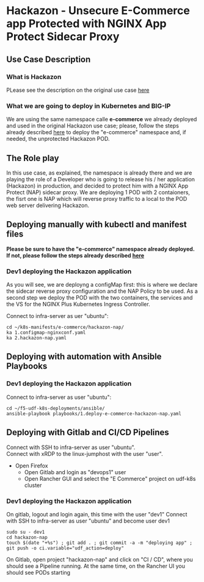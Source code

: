 # Hackazon - Unsecure E-Commerce app Protected with NGINX App Protect Sidecar Proxy 

## Use Case Description

### What is Hackazon

PLease see the description on the original use case [here](https://github.com/tomminux/f5-udf-better-together-bp-docs/blob/main/use-cases/e-commerce-hackazon.md#what-is-hackazon)

### What we are going to deploy in Kubernetes and BIG-IP

We are using the same namespace calle **e-commerce** we already deployed and used in the original Hackazon use case; please, follow the steps already described [here](https://github.com/tomminux/f5-udf-better-together-bp-docs/blob/main/use-cases/e-commerce-hackazon.md#deploying-manually-with-kubectl-and-manifest-files) to deploy the "e-commerce" namespace and, if needed, the unprotected Hackazon POD.

## The Role play

In this use case, as explained, the namespace is already there and we are playing the role of a Developer who is going to release his / her application (Hackazon) in production, and decided to protect him with a NGINX App Protect (NAP) sidecar proxy. We are deploying 1 POD with 2 contaioners, the fisrt one is NAP which will reverse proxy traffic to a local to the POD web server delivering Hackazon.

## Deploying manually with kubectl and manifest files

**Please be sure to have the "e-commerce" namespace already deployed. If not, please follow the steps already described [here](https://github.com/tomminux/f5-udf-better-together-bp-docs/blob/main/use-cases/e-commerce-hackazon.md#deploying-manually-with-kubectl-and-manifest-files)**

### Dev1 deploying the Hackazon application

As you will see, we are deployng a configMap first: this is where we declare the sidecar reverse proxy configuration and the NAP Policy to be used. As a second step we deploy the POD with the two containers, the services and the VS for the NGINX Plus Kubernetes Ingress Controller. 

Connect to infra-server as uer "ubuntu":

```
cd ~/k8s-manifests/e-commerce/hackazon-nap/
ka 1.configmap-nginxconf.yaml
ka 2.hackazon-nap.yaml
```

## Deploying with automation with Ansible Playbooks

### Dev1 deploying the Hackazon application
Connect to infra-server as user "ubuntu":

```
cd ~/f5-udf-k8s-deployments/ansible/
ansible-playbook playbooks/1.deploy-e-commerce-hackazon-nap.yaml
```

## Deploying with Gitlab and CI/CD Pipelines
Connect with SSH to infra-server as user "ubuntu".  
Connect with xRDP to the linux-jumphost with the user "user".  

- Open Firefox
  - Open Gitlab and login as "devops1" user
  - Open Rancher GUI and select the "E Commerce" project on udf-k8s cluster

### Dev1 deploying the Hackazon application
On gitlab, logout and login again, this time with the user "dev1"
Connect with SSH to infra-server as user "ubuntu" and become user dev1

```
sudo su - dev1
cd hackazon-nap
touch $(date "+%s") ; git add . ; git commit -a -m "deploying app" ; git push -o ci.variable="udf_action=deploy"
```

On Gitlab, open project "hackazon-nap" and click on "CI / CD", where you should see a Pipeline running. At the same time, on the Rancher UI you should see PODs starting
